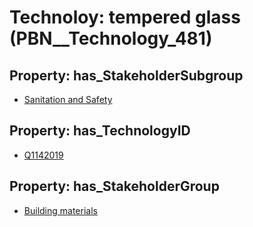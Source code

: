 # Technoloy: __tempered glass__ (PBN__Technology_481)

## Property: has_StakeholderSubgroup

* [Sanitation and Safety](PBN__TechSubgroup_123)

## Property: has_TechnologyID

* [Q1142019](Q1142019)

## Property: has_StakeholderGroup

* [Building materials](PBN__TechGroup_12)

